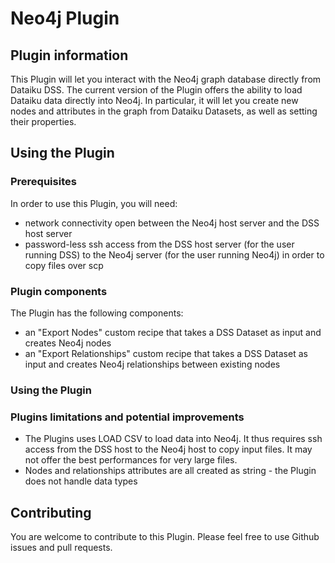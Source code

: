 # Neo4j Plugin


## Plugin information

This Plugin will let you interact with the Neo4j graph database directly from Dataiku DSS. 
The current version of the Plugin offers the ability to load Dataiku data directly into Neo4j. In particular, it will let you create new nodes and attributes in the graph from Dataiku Datasets, as well as setting their properties. 

## Using the Plugin

### Prerequisites
In order to use this Plugin, you will need:

* network connectivity open between the Neo4j host server and the DSS host server 
* password-less ssh access from the DSS host server (for the user running DSS) to the Neo4j server (for the user running Neo4j) in order to copy files over scp 

### Plugin components
The Plugin has the following components:

* an "Export Nodes" custom recipe that takes a DSS Dataset as input and creates Neo4j nodes
* an "Export Relationships" custom recipe that takes a DSS Dataset as input and creates Neo4j relationships between existing nodes

### Using the Plugin


### Plugins limitations and potential improvements

* The Plugins uses LOAD CSV to load data into Neo4j. It thus requires ssh access from the DSS host to the Neo4j host to copy input files. It may not offer the best performances for very large files.
* Nodes and relationships attributes are all created as string - the Plugin does not handle data types


## Contributing
You are welcome to contribute to this Plugin. Please feel free to use Github issues and pull requests.